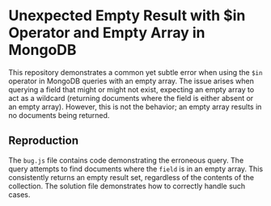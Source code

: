 # Unexpected Empty Result with $in Operator and Empty Array in MongoDB

This repository demonstrates a common yet subtle error when using the `$in` operator in MongoDB queries with an empty array.  The issue arises when querying a field that might or might not exist, expecting an empty array to act as a wildcard (returning documents where the field is either absent or an empty array).  However, this is not the behavior;  an empty array results in no documents being returned.

## Reproduction

The `bug.js` file contains code demonstrating the erroneous query.  The query attempts to find documents where the `field` is in an empty array.  This consistently returns an empty result set, regardless of the contents of the collection.  The solution file demonstrates how to correctly handle such cases.
